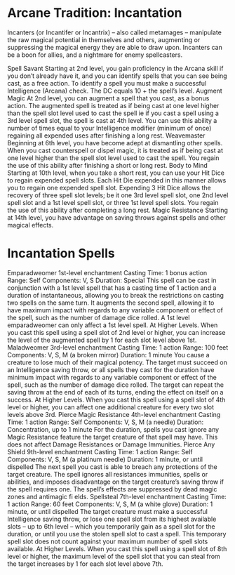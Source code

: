 # Arcane Tradition: Incantation
Incanters (or Incantifer or Incantrix) – also called
metamages – manipulate the raw magical potential in
themselves and others, augmenting or suppressing the
magical energy they are able to draw upon. Incanters
can be a boon for allies, and a nightmare for enemy
spellcasters.

Spell Savant
Starting at 2nd level, you gain proficiency in the Arcana
skill if you don’t already have it, and you can identify
spells that you can see being cast, as a free action. To
identify a spell you must make a successful Intelligence
(Arcana) check. The DC equals 10 + the spell’s level.
Augment Magic
At 2nd level, you can augment a spell that you cast, as a
bonus action. The augmented spell is treated as if being
cast at one level higher than the spell slot level used to
cast the spell ie if you cast a spell using a 3rd level spell
slot, the spell is cast at 4th level. You can use this ability
a number of times equal to your Intelligence modifier
(minimum of once) regaining all expended uses after
finishing a long rest.
Weavemaster
Beginning at 6th level, you have become adept at
dismantling other spells. When you cast counterspell
or dispel magic, it is treated as if being cast at one level
higher than the spell slot level used to cast the spell.
You regain the use of this ability after finishing a short
or long rest.
Body to Mind
Starting at 10th level, when you take a short rest, you
can use your Hit Dice to regain expended spell slots.
Each Hit Die expended in this manner allows you to
regain one expended spell slot. Expending 3 Hit Dice
allows the recovery of three spell slot levels; be it one
3rd level spell slot, one 2nd level spell slot and a 1st
level spell slot, or three 1st level spell slots. You regain
the use of this ability after completing a long rest.
Magic Resistance
Starting at 14th level, you have advantage on saving
throws against spells and other magical effects.

# Incantation Spells
Emparadweomer
1st-level enchantment
Casting Time: 1 bonus action
Range: Self
Components: V, S
Duration: Special
This spell can be cast in conjunction with a 1st level
spell that has a casting time of 1 action and a duration
of instantaneous, allowing you to break the restrictions
on casting two spells on the same turn. It augments the
second spell, allowing it to have maximum impact with
regards to any variable component or effect of the spell,
such as the number of damage dice rolled. A 1st level
emparadweomer can only affect a 1st level spell.
At Higher Levels. When you cast this spell using a
spell slot of 2nd level or higher, you can increase the
level of the augmented spell by 1 for each slot level
above 1st.
Maladweomer
3rd-level enchantment
Casting Time: 1 action
Range: 100 feet
Components: V, S, M (a broken mirror)
Duration: 1 minute
You cause a creature to lose much of their magical
potency. The target must succeed on an Intelligence
saving throw, or all spells they cast for the duration
have minimum impact with regards to any variable
component or effect of the spell, such as the number of
damage dice rolled. The target can repeat the saving
throw at the end of each of its turns, ending the effect on
itself on a success.
At Higher Levels. When you cast this spell using
a spell slot of 4th level or higher, you can affect one
additional creature for every two slot levels above 3rd.
Pierce Magic Resistance
4th-level enchantment
Casting Time: 1 action
Range: Self
Components: V, S, M (a needle)
Duration: Concentration, up to 1 minute
For the duration, spells you cast ignore any Magic
Resistance feature the target creature of that spell
may have. This does not affect Damage Resistances or
Damage Immunities.
Pierce Any Shield
9th-level enchantment
Casting Time: 1 action
Range: Self
Components: V, S, M (a platinum needle)
Duration: 1 minute, or until dispelled
The next spell you cast is able to breach any
protections of the target creature. The spell ignores all
resistances immunities, spells or abilities, and imposes
disadvantage on the target creature’s saving throw if the
spell requires one. The spell’s effects are suppressed by
dead magic zones and antimagic fi elds.
Spellsteal
7th-level enchantment
Casting Time: 1 action
Range: 60 feet
Components: V, S, M (a white glove)
Duration: 1 minute, or until dispelled
The target creature must make a successful Intelligence
saving throw, or lose one spell slot from its highest
available slots – up to 6th level – which you temporarily
gain as a spell slot for the duration, or until you use the
stolen spell slot to cast a spell. This temporary spell slot
does not count against your maximum number of spell
slots available.
At Higher Levels. When you cast this spell using a
spell slot of 8th level or higher, the maximum level of
the spell slot that you can steal from the target increases
by 1 for each slot level above 7th.